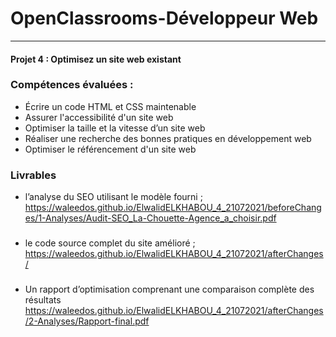 # OpenClassrooms-Développeur Web

---

#### Projet 4 : Optimisez un site web existant

### Compétences évaluées :

* Écrire un code HTML et CSS maintenable
* Assurer l'accessibilité d'un site web
* Optimiser la taille et la vitesse d’un site web
* Réaliser une recherche des bonnes pratiques en développement web
* Optimiser le référencement d'un site web


### Livrables

  * l’analyse du SEO utilisant le modèle fourni ;
https://waleedos.github.io/ElwalidELKHABOU_4_21072021/beforeChanges/1-Analyses/Audit-SEO_La-Chouette-Agence_a_choisir.pdf  

### 
  * le code source complet du site amélioré ;
https://waleedos.github.io/ElwalidELKHABOU_4_21072021/afterChanges/  

###
  * Un rapport d’optimisation comprenant une comparaison complète des résultats
https://waleedos.github.io/ElwalidELKHABOU_4_21072021/afterChanges/2-Analyses/Rapport-final.pdf

